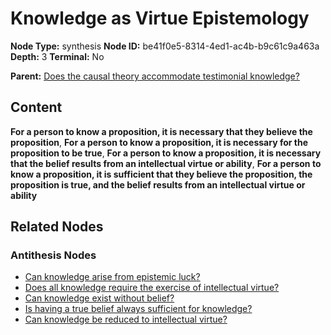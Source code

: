 # Knowledge as Virtue Epistemology

**Node Type:** synthesis
**Node ID:** be41f0e5-8314-4ed1-ac4b-b9c61c9a463a
**Depth:** 3
**Terminal:** No

**Parent:** [Does the causal theory accommodate testimonial knowledge?](does-the-causal-theory-accommodate-testimonial-knowledge-antithesis-cba25db2-ad10-43b3-b214-446a5152bad1.md)

## Content

**For a person to know a proposition, it is necessary that they believe the proposition**, **For a person to know a proposition, it is necessary for the proposition to be true**, **For a person to know a proposition, it is necessary that the belief results from an intellectual virtue or ability**, **For a person to know a proposition, it is sufficient that they believe the proposition, the proposition is true, and the belief results from an intellectual virtue or ability**

## Related Nodes

### Antithesis Nodes

- [Can knowledge arise from epistemic luck?](can-knowledge-arise-from-epistemic-luck-antithesis-51955ee7-34f9-460f-b2e4-b3365cdb8cf1.md)
- [Does all knowledge require the exercise of intellectual virtue?](does-all-knowledge-require-the-exercise-of-intellectual-virtue-antithesis-0d4f5ce0-d742-4d98-a733-b080a14d6891.md)
- [Can knowledge exist without belief?](can-knowledge-exist-without-belief-antithesis-3cc4dbf0-111a-4a37-9961-ae29f3fef0b8.md)
- [Is having a true belief always sufficient for knowledge?](is-having-a-true-belief-always-sufficient-for-knowledge-antithesis-5f71c927-66e6-47a7-91c6-fbb8dbcf1581.md)
- [Can knowledge be reduced to intellectual virtue?](can-knowledge-be-reduced-to-intellectual-virtue-antithesis-5ac721c0-b17d-468c-80cd-51013afcbd4b.md)
